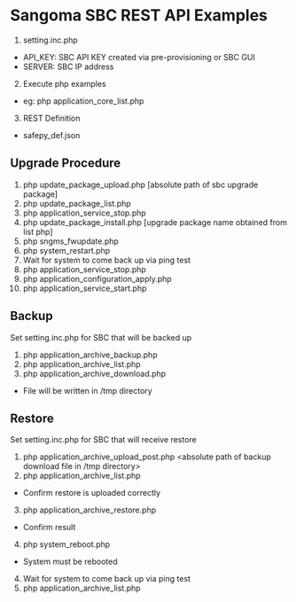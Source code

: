 # Sangoma SBC REST API Examples


1. setting.inc.php 
 * API_KEY:  SBC API KEY created via pre-provisioning or SBC GUI 
 * SERVER: SBC IP address

2. Execute php examples
 * eg: php application_core_list.php

3. REST Definition
 * safepy_def.json


## Upgrade Procedure

1.  php update_package_upload.php [absolute path of sbc upgrade package]
2.  php update_package_list.php  
3.  php application_service_stop.php
4.  php update_package_install.php [upgrade package name obtained from list php]
5.  php sngms_fwupdate.php
6.  php system_restart.php
7.  Wait for system to come back up via ping test
8.  php application_service_stop.php
9.  php application_configuration_apply.php
10. php application_service_start.php
	
## Backup

Set setting.inc.php for SBC that will be backed up

1. php application_archive_backup.php 
2. php application_archive_list.php 
3. php application_archive_download.php <backup file obtaion from _list.php>
 * File will be written in /tmp directory

## Restore

Set setting.inc.php for SBC that will receive restore

1. php application_archive_upload_post.php <absolute path of backup download file in /tmp directory>
2. php application_archive_list.php
 * Confirm restore is uploaded correctly
3. php application_archive_restore.php  <restore file obtained from _list.php>
 * Confirm result 
4. php system_reboot.php 
 * System must be rebooted
4. Wait for system to come back up via ping test
5. php application_archive_list.php

